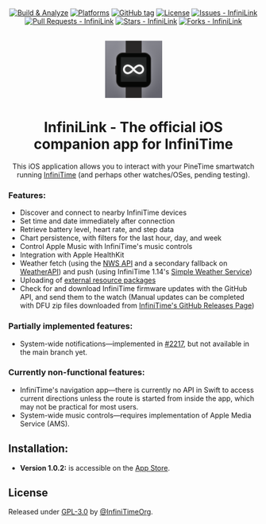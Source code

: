<br>

<div align="center">
  
[![Build & Analyze](https://github.com/InfiniTimeOrg/InfiniLink/actions/workflows/objective-c-xcode.yml/badge.svg)](https://github.com/InfiniTimeOrg/InfiniLink/actions/workflows/objective-c-xcode.yml)
[![Platforms](https://img.shields.io/badge/platforms-iOS-333333.svg)](https://github.com/InfiniTimeOrg/InfiniLink)
[![GitHub tag](https://img.shields.io/github/tag/InfiniTimeOrg/InfiniLink?include_prereleases=&sort=semver&color=blue)](https://github.com/InfiniTimeOrg/InfiniLink/releases)
[![License](https://img.shields.io/badge/License-MIT-blue)](https://github.com/InfiniTimeOrg/InfiniLink/blob/main/LICENSE)
[![Issues - InfiniLink](https://img.shields.io/github/issues/InfiniTimeOrg/InfiniLink)](https://github.com/InfiniTimeOrg/InfiniLink/issues)
[![Pull Requests - InfiniLink](https://img.shields.io/github/issues-pr/InfiniTimeOrg/InfiniLink)](https://github.com/InfiniTimeOrg/InfiniLink/pulls)
[![Stars - InfiniLink](https://img.shields.io/github/stars/InfiniTimeOrg/InfiniLink?style=social)](https://github.com/InfiniTimeOrg/InfiniLink/stargazers)
[![Forks - InfiniLink](https://img.shields.io/github/forks/InfiniTimeOrg/InfiniLink?style=social)](https://github.com/InfiniTimeOrg/InfiniLink/network/members)

<br>

<img src="InfiniLink/Assets.xcassets/AppIcon.appiconset/icon_1024.png" width="115" height="115">

# InfiniLink - The official iOS companion app for InfiniTime

This iOS application allows you to interact with your PineTime smartwatch running [InfiniTime](https://github.com/InfiniTimeOrg/InfiniTime) (and perhaps other watches/OSes, pending testing).

</div>

### Features:
- Discover and connect to nearby InfiniTime devices
- Set time and date immediately after connection
- Retrieve battery level, heart rate, and step data
- Chart persistence, with filters for the last hour, day, and week
- Control Apple Music with InfiniTime's music controls
- Integration with Apple HealthKit
- Weather fetch (using the [NWS API](https://www.weather.gov/documentation/services-web-api) and a secondary fallback on [WeatherAPI](https://www.weatherapi.com)) and push (using InfiniTime 1.14's [Simple Weather Service](https://github.com/InfiniTimeOrg/InfiniTime/blob/main/doc/SimpleWeatherService.md))
- Uploading of [external resource packages](https://github.com/InfiniTimeOrg/InfiniTime/blob/develop/doc/gettingStarted/updating-software.md#updating-resources)
- Check for and download InfiniTime firmware updates with the GitHub API, and send them to the watch (Manual updates can be completed with DFU zip files downloaded from [InfiniTime's GitHub Releases Page](https://github.com/InfiniTimeOrg/InfiniTime/releases))

### Partially implemented features:
- System-wide notifications—implemented in [#2217](https://github.com/InfiniTimeOrg/InfiniTime/pull/2217), but not available in the main branch yet.

### Currently non-functional features:
- InfiniTime's navigation app—there is currently no API in Swift to access current directions unless the route is started from inside the app, which may not be practical for most users.
- System-wide music controls—requires implementation of Apple Media Service (AMS).

## Installation:
- **Version 1.0.2:** is accessible on the [App Store](https://apps.apple.com/us/app/infinilink/id1582318814).

## License
Released under [GPL-3.0](/LICENSE) by [@InfiniTimeOrg](https://github.com/InfiniTimeOrg).
